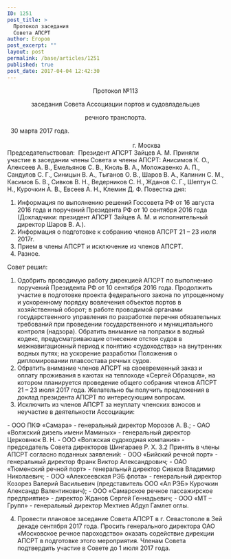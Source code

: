 ```yaml
---
ID: 1251
post_title: >
  Протокол заседания
  Совета АПСРТ
author: Егоров
post_excerpt: ""
layout: post
permalink: /base/articles/1251
published: true
post_date: 2017-04-04 12:42:30
---
```

<p style="text-align: center;">Протокол №113</p>
<p style="text-align: center;">заседания Совета Ассоциации портов и судовладельцев</p>
<p style="text-align: center;">речного транспорта.</p>
&nbsp;
30 марта 2017 года.                                                                                                                                                                                                                                                                                                     г. Москва
&nbsp;
Председательствовал:  Президент АПСРТ Зайцев А. М.
Приняли участие в заседании члены Совета и члены АПСРТ: Анисимов К. О., Алексеев А. В., Емельянов С. В., Кноль В. А., Моложавенко А. П., Сандулов С. Г., Синицын В. А., Тыганов О. В., Шаров В. А., Калинин С. М., Касимов Б. В., Сивков В. Н., Ведерников С. Н., Жданов С. Г., Шептун С. Н., Курочкин А. В., Евсеев А. Н., Клемин Д. Ф.
Повестка дня:
<ol>
 	<li>Информация по выполнению решений Госсовета РФ от 16 августа 2016 года и поручений Президента РФ от 10 сентября 2016 года (Докладчики: президент АПСРТ Зайцев А. М. и исполнительный директор Шаров В. А.).</li>
 	<li>Информация о подготовке к собранию членов АПСРТ 21 – 23 июля 2017г.</li>
 	<li>Прием в члены АПСРТ и исключение из членов АПСРТ.</li>
 	<li>Разное.</li>
</ol>
Совет решил:
<ol>
 	<li>Одобрить проводимую работу дирекцией АПСРТ по выполнению поручений Президента РФ от 10 сентября 2016 года. Продолжить участие в подготовке проекта федерального закона по упрощенному и ускоренному порядку вовлечения объектов портов в хозяйственный оборот; в работе проводимой органами государственного управления по разработке перечня обязательных требований при проведении государственного и муниципального контроля (надзора). Обратить внимание на поправки в водный кодекс, предусматривающие отнесение отстоя судов в межнавигационный период к понятию «судоходства» на внутренних водных путях; на ускорение разработки Положения о дипломировании плавсостава речных судов.</li>
 	<li>Обратить внимание членов АПСРТ на своевременный заказ и оплату проживания в каютах на теплоходе «Сергей Образцов», на котором планируется проведение общего собрания членов АПСРТ 21 – 23 июля 2017 года. Желательно бы получить предложения в доклад президента АПСРТ по интересующим вопросам.</li>
 	<li>Исключить из членов АПСРТ за неуплату членских взносов и неучастие в деятельности Ассоциации:</li>
</ol>
- ООО ПКФ «Самара» - генеральный директор Морозов А. В.;
- ОАО «Волжский дизель имени Маминых» - генеральный директор Церковнюк В. Н.
- ООО «Волжская судоходная компания» - председатель Совета директоров Шингараев Р. Х.
3.2 Принять в члены АПСРТ согласно поданных заявлений:
- ООО «Бийский речной порт» - генеральный директор Франк Виктор Александрович;
- ОАО «Тюменский речной порт» - генеральный директор Сивков Владимир Николаевич;
- ООО «Алексеевская РЭБ флота» - генеральный директор Козорез Валерий Васильевич (представитель ООО «Ал РЭБ» Курочкин Александр Валентинович);
- ООО «Самарское речное пассажирское предприятие» - директор Жданов Сергей Геннадьевич;
- ООО «МТ – Групп» - генеральный директор Мехтиев Абдул Гамлет оглы.
<ol start="4">
 	<li>Провести плановое заседание Совета АПСРТ в г. Севастополе в 3ей декаде сентября 2017 года. Просить генерального директора ОАО «Московское речное пароходство» оказать содействие дирекции АПСРТ в подготовке этого мероприятия. Членам Совета подтвердить участие в Совете до 1 июля 2017 года.</li>
</ol>